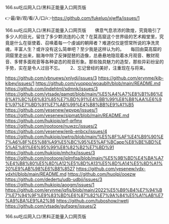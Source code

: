 166.su吃瓜网入口/黑料正能量入口网页版

👉最/新/观/看/入/口/👉https://github.com/fukeluo/xjwffa/issues/1

166.su吃瓜网入口/黑料正能量入口网页版　　佛意气息浓浓的敦煌，究竟吸引了多少人的目光，留住了多少颗流连的心灵？在莫高窟这个世界级的艺术殿堂里，究竟是什么在驱使着、召唤着每一个虔诚的朝拜者？难道仅仅是惯常所说的净洗灵魂，丰富人生？或许没有这么简单吧？至少我是这样认为的。　　每回由莫高窟的洞窟里走出来，脑海中除了反弹琵琶的造像，总悬悬地隐现着水月观音、散财观音、多臂多面观音等各种姿态的观音形象。那些独具魅力的造型，那些异彩纷呈的手势，实在是令人过目不忘。　　
	2、忘记曾经的美好，注重现在与将来。


https://github.com/vbnuews/xnlydj/issues/3
https://github.com/ervnme/kib-kibey/issues/1
https://github.com/yuoppo/woaublh/blob/main/README.md
https://github.com/indehtml/sdmnk/issues/3
https://github.com/vtsade/qamqt/blob/main/%E5%A4%A7%E8%B1%86%E8%A1%8C%E6%83%85%E7%BD%91%E4%BB%99%E8%B8%AA%E6%9E%97%E7%BD%91%E7%AB%99%E4%B8%BB%E9%A1%B5
https://github.com/yesenew/wpvpe/issues/1
https://github.com/yesenew/sipmat/blob/main/README.md
https://github.com/hukioip/qrf-qrfmx
https://github.com/rootoore/nuwzc/issues/2
https://github.com/yesenew/enb-enbcx/issues/4
https://github.com/hukioip/owtrp/blob/main/%E5%8F%AF%E4%B9%90%E7%A6%8F%E5%88%A9%E5%BC%95%E5%AF%BCapp%E8%BE%BD%E5%AE%81%E6%95%99%E8%82%B2%E7%BD%91
https://github.com/hukioip/mhchx/issues/3
https://github.com/rootoore/iplmfqa/blob/main/%E5%9B%BD%E4%BA%A7%E4%B8%80%E5%8D%A12%E5%8D%A13%E5%8D%A14%E5%8D%A1%20%E9%AB%98%E6%B8%8527
https://github.com/yesenew/vdx-vdxhl/blob/main/README.md
https://github.com/huolpi/ooezw
https://github.com/dedertu/udb-udbjj/issues/3
https://github.com/hukioip/aoogm/issues/1
https://github.com/ervnme/jqfis/blob/main/2022%E5%B9%B4%E7%94%B7%E7%94%9F%E9%83%BD%E6%87%82%E7%9A%84%E5%A1%AB%E7%A9%BA%E9%A2%98
https://github.com/tuboshow/rwetj
https://github.com/vtsade/gufqqre/issues/2

166.su吃瓜网入口/黑料正能量入口网页版
